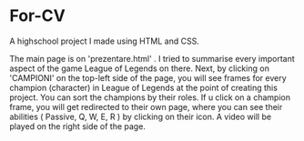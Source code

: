 # For-CV
A highschool project I made using HTML and CSS.

The main page is on 'prezentare.html' . I tried to summarise every important aspect of the game League of Legends on there. 
Next, by clicking on 'CAMPIONI' on the top-left side of the page, you will see frames for every champion (character) in League of Legends at the point of creating this project.
You can sort the champions by their roles.
If u click on a champion frame, you will get redirected to their own page, where you can see their abilities ( Passive, Q, W, E, R ) by clicking on their icon. A video will be played on the right side of the page.
